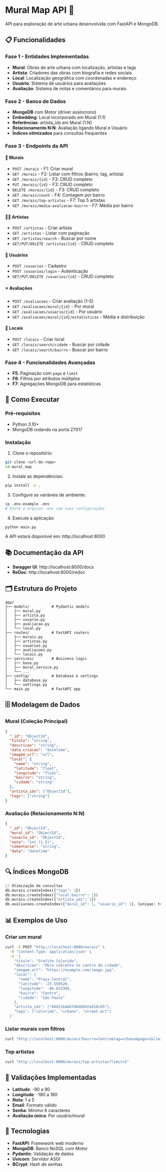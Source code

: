 # Mural Map API 🎨

API para exploração de arte urbana desenvolvida com FastAPI e MongoDB.

## 📋 Funcionalidades

### Fase 1 - Entidades Implementadas
- **Mural**: Obras de arte urbana com localização, artistas e tags
- **Artista**: Criadores das obras com biografia e redes sociais  
- **Local**: Localização geográfica com coordenadas e endereço
- **Usuário**: Sistema de usuários para avaliações
- **Avaliação**: Sistema de notas e comentários para murais

### Fase 2 - Banco de Dados
- **MongoDB** com Motor (driver assíncrono)
- **Embedding**: Local incorporado em Mural (1:1)
- **Referências**: artista_ids em Mural (1:N)
- **Relacionamento N:N**: Avaliação ligando Mural e Usuário
- **Índices otimizados** para consultas frequentes

### Fase 3 - Endpoints da API

#### 🎯 Murais
- `POST /murais` - F1: Criar mural
- `GET /murais` - F2: Listar com filtros (bairro, tag, artista)
- `GET /murais/{id}` - F3: CRUD completo
- `PUT /murais/{id}` - F3: CRUD completo  
- `DELETE /murais/{id}` - F3: CRUD completo
- `GET /murais/count` - F4: Contagem por bairro
- `GET /murais/top-artistas` - F7: Top 5 artistas
- `GET /murais/media-avaliacao-bairro` - F7: Média por bairro

#### 👨‍🎨 Artistas
- `POST /artistas` - Criar artista
- `GET /artistas` - Listar com paginação
- `GET /artistas/search` - Buscar por nome
- `GET/PUT/DELETE /artistas/{id}` - CRUD completo

#### 👤 Usuários  
- `POST /usuarios` - Cadastro
- `POST /usuarios/login` - Autenticação
- `GET/PUT/DELETE /usuarios/{id}` - CRUD completo

#### ⭐ Avaliações
- `POST /avaliacoes` - Criar avaliação (1-5)
- `GET /avaliacoes/mural/{id}` - Por mural
- `GET /avaliacoes/usuario/{id}` - Por usuário
- `GET /avaliacoes/mural/{id}/estatisticas` - Média e distribuição

#### 📍 Locais
- `POST /locais` - Criar local
- `GET /locais/search/cidade` - Buscar por cidade
- `GET /locais/search/bairro` - Buscar por bairro

### Fase 4 - Funcionalidades Avançadas
- **F5**: Paginação com `page` e `limit`
- **F6**: Filtros por atributos múltiplos
- **F7**: Agregações MongoDB para estatísticas

## 🚀 Como Executar

### Pré-requisitos
- Python 3.10+
- MongoDB rodando na porta 27017

### Instalação

1. Clone o repositório:
```bash
git clone <url-do-repo>
cd mural_map
```

2. Instale as dependências:
```bash
pip install -e .
```

3. Configure as variáveis de ambiente:
```bash
cp .env.example .env
# Edite o arquivo .env com suas configurações
```

4. Execute a aplicação:
```bash
python main.py
```

A API estará disponível em: http://localhost:8000

## 📚 Documentação da API

- **Swagger UI**: http://localhost:8000/docs
- **ReDoc**: http://localhost:8000/redoc

## 🗂️ Estrutura do Projeto

```
app/
├── models/          # Pydantic models
│   ├── mural.py
│   ├── artista.py
│   ├── usuario.py
│   ├── avaliacao.py
│   └── local.py
├── routes/          # FastAPI routers
│   ├── murais.py
│   ├── artistas.py
│   ├── usuarios.py
│   ├── avaliacoes.py
│   └── locais.py
├── services/        # Business logic
│   ├── base.py
│   ├── mural_service.py
│   └── ...
├── config/          # Database & settings
│   ├── database.py
│   └── settings.py
└── main.py          # FastAPI app
```

## 🗄️ Modelagem de Dados

### Mural (Coleção Principal)
```json
{
  "_id": "ObjectId",
  "titulo": "string",
  "descricao": "string",
  "data_criacao": "datetime",
  "imagem_url": "url",
  "local": {                    
    "nome": "string",
    "latitude": "float",
    "longitude": "float", 
    "bairro": "string",
    "cidade": "string"
  },
  "artista_ids": ["ObjectId"],  
  "tags": ["string"]
}
```

### Avaliação (Relacionamento N:N)
```json
{
  "_id": "ObjectId",
  "mural_id": "ObjectId",     
  "usuario_id": "ObjectId",    
  "nota": "int (1-5)",
  "comentario": "string",
  "data": "datetime"
}
```

## 🔍 Índices MongoDB

```python
// Otimização de consultas
db.murais.createIndex({"tags": 1})
db.murais.createIndex({"local.bairro": 1})
db.murais.createIndex({"artista_ids": 1})
db.avaliacoes.createIndex({"mural_id": 1, "usuario_id": 1}, {unique: true})
```

## 📊 Exemplos de Uso

### Criar um mural
```bash
curl -X POST "http://localhost:8000/murais" \
  -H "Content-Type: application/json" \
  -d '{
    "titulo": "Grafite Colorido",
    "descricao": "Obra vibrante no centro da cidade",
    "imagem_url": "https://example.com/image.jpg",
    "local": {
      "nome": "Praça Central",
      "latitude": -23.550520,
      "longitude": -46.633308,
      "bairro": "Centro",
      "cidade": "São Paulo"
    },
    "artista_ids": ["60d21b4667d0d8992e610c85"],
    "tags": ["colorido", "urbano", "street-art"]
  }'
```

### Listar murais com filtros
```bash
curl "http://localhost:8000/murais?bairro=Centro&tag=urbano&page=1&limit=10"
```

### Top artistas
```bash
curl "http://localhost:8000/murais/top-artistas?limit=5"
```

## 📝 Validações Implementadas

- **Latitude**: -90 a 90
- **Longitude**: -180 a 180  
- **Nota**: 1 a 5
- **Email**: Formato válido
- **Senha**: Mínimo 6 caracteres
- **Avaliação única**: Por usuário/mural

## 🔧 Tecnologias

- **FastAPI**: Framework web moderno
- **MongoDB**: Banco NoSQL com Motor
- **Pydantic**: Validação de dados
- **Uvicorn**: Servidor ASGI
- **BCrypt**: Hash de senhas
